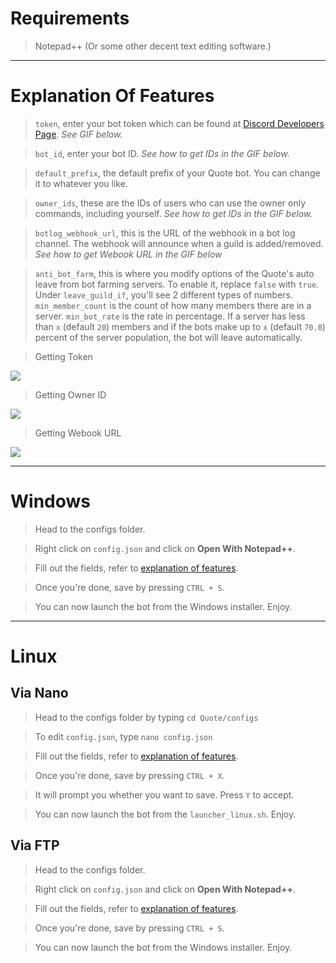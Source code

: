 # Requirements

> Notepad++ (Or some other decent text editing software.)

__ __

# Explanation Of Features

> `token`, enter your bot token which can be found at [Discord Developers Page](https://discordapp.com/developers/applications/me). *See  GIF below.*

> `bot_id`, enter your bot ID. *See how to get IDs in the GIF below.*

> `default_prefix`, the default prefix of your Quote bot. You can change it to whatever you like.

> `owner_ids`, these are the IDs of users who can use the owner only commands, including yourself. *See how to get IDs in the GIF below.*

> `botlog_webhook_url`, this is the URL of the webhook in a bot log channel. The webhook will announce when a guild is added/removed. *See how to get Webook URL in the GIF below*

> `anti_bot_farm`, this is where you modify options of the Quote's auto leave from bot farming servers. To enable it, replace `false` with `true`. Under `leave_guild_if`, you'll see 2 different types of numbers. `min_member_count` is the count of how many members there are in a server. `min_bot_rate` is the rate in percentage.
If a server has less than `x` (default `20`) members and if the bots make up to `x` (default `70.0`) percent of the server population, the bot will leave automatically.

> Getting Token

![](http://i.imgur.com/jaxgi2P.gif)

> Getting Owner ID

![](http://i.imgur.com/UQxBZfJ.gif)

> Getting Webook URL

![](https://i.imgur.com/OakxxaJ.gif)

__ __

# Windows

> Head to the configs folder.

> Right click on `config.json` and click on **Open With Notepad++**.

> Fill out the fields, refer to [explanation of features](#explanation-of-features).

> Once you're done, save by pressing `CTRL + S`.

> You can now launch the bot from the Windows installer. Enjoy.

__ __

# Linux

## Via Nano

> Head to the configs folder by typing `cd Quote/configs`

> To edit `config.json`, type `nano config.json`

> Fill out the fields, refer to [explanation of features](#explanation-of-features).

> Once you're done, save by pressing `CTRL + X`.

> It will prompt you whether you want to save. Press `Y` to accept.

> You can now launch the bot from the `launcher_linux.sh`. Enjoy.

## Via FTP

> Head to the configs folder.

> Right click on `config.json` and click on **Open With Notepad++**.

> Fill out the fields, refer to [explanation of features](#explanation-of-features).

> Once you're done, save by pressing `CTRL + S`.

> You can now launch the bot from the Windows installer. Enjoy.
